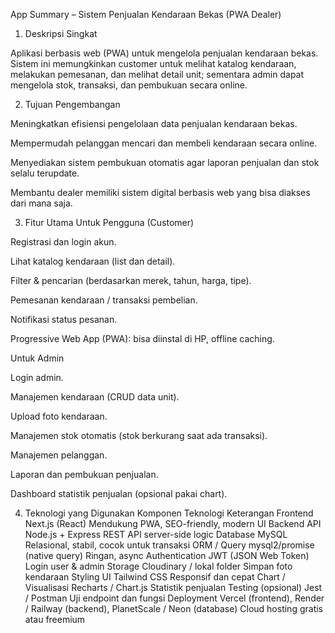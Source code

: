 App Summary – Sistem Penjualan Kendaraan Bekas (PWA Dealer)
1. Deskripsi Singkat

Aplikasi berbasis web (PWA) untuk mengelola penjualan kendaraan bekas.
Sistem ini memungkinkan customer untuk melihat katalog kendaraan, melakukan pemesanan, dan melihat detail unit; sementara admin dapat mengelola stok, transaksi, dan pembukuan secara online.

2. Tujuan Pengembangan

Meningkatkan efisiensi pengelolaan data penjualan kendaraan bekas.

Mempermudah pelanggan mencari dan membeli kendaraan secara online.

Menyediakan sistem pembukuan otomatis agar laporan penjualan dan stok selalu terupdate.

Membantu dealer memiliki sistem digital berbasis web yang bisa diakses dari mana saja.

3. Fitur Utama
Untuk Pengguna (Customer)

Registrasi dan login akun.

Lihat katalog kendaraan (list dan detail).

Filter & pencarian (berdasarkan merek, tahun, harga, tipe).

Pemesanan kendaraan / transaksi pembelian.

Notifikasi status pesanan.

Progressive Web App (PWA): bisa diinstal di HP, offline caching.

Untuk Admin

Login admin.

Manajemen kendaraan (CRUD data unit).

Upload foto kendaraan.

Manajemen stok otomatis (stok berkurang saat ada transaksi).

Manajemen pelanggan.

Laporan dan pembukuan penjualan.

Dashboard statistik penjualan (opsional pakai chart).

4. Teknologi yang Digunakan
Komponen	Teknologi	Keterangan
Frontend	Next.js (React)	Mendukung PWA, SEO-friendly, modern UI
Backend API	Node.js + Express	REST API server-side logic
Database	MySQL	Relasional, stabil, cocok untuk transaksi
ORM / Query	mysql2/promise (native query)	Ringan, async
Authentication	JWT (JSON Web Token)	Login user & admin
Storage	Cloudinary / lokal folder	Simpan foto kendaraan
Styling UI	Tailwind CSS	Responsif dan cepat
Chart / Visualisasi	Recharts / Chart.js	Statistik penjualan
Testing (opsional)	Jest / Postman	Uji endpoint dan fungsi
Deployment	Vercel (frontend), Render / Railway (backend), PlanetScale / Neon (database)	Cloud hosting gratis atau freemium